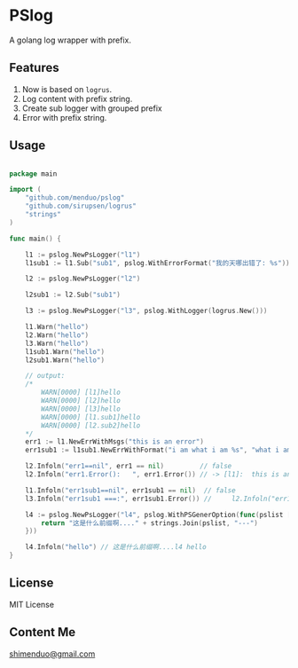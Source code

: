 # PSlog

A golang log wrapper with prefix.

## Features

1. Now is based on `logrus`.
2. Log content with prefix string.
3. Create sub logger with grouped prefix
4. Error with prefix string.

## Usage

```go

package main

import (
	"github.com/menduo/pslog"
	"github.com/sirupsen/logrus"
	"strings"
)

func main() {

	l1 := pslog.NewPsLogger("l1")
	l1sub1 := l1.Sub("sub1", pslog.WithErrorFormat("我的天哪出错了: %s"))

	l2 := pslog.NewPsLogger("l2")

	l2sub1 := l2.Sub("sub1")

	l3 := pslog.NewPsLogger("l3", pslog.WithLogger(logrus.New()))

	l1.Warn("hello")
	l2.Warn("hello")
	l3.Warn("hello")
	l1sub1.Warn("hello")
	l2sub1.Warn("hello")

	// output:
	/*
		WARN[0000] [l1]hello
		WARN[0000] [l2]hello
		WARN[0000] [l3]hello
		WARN[0000] [l1.sub1]hello
		WARN[0000] [l2.sub2]hello
	*/
	err1 := l1.NewErrWithMsgs("this is an error")
	err1sub1 := l1sub1.NewErrWithFormat("i am what i am %s", "what i am...")

	l2.Infoln("err1==nil", err1 == nil)         // false
	l2.Infoln("err1.Error():   ", err1.Error()) // -> [l1]:  this is an error

	l1.Infoln("err1sub1==nil", err1sub1 == nil)  // false
	l3.Infoln("err1sub1 ===:", err1sub1.Error()) // 	l2.Infoln("err1.Error():   ", err1.Error()) // -> [l1]:  this is an error

	l4 := pslog.NewPsLogger("l4", pslog.WithPSGenerOption(func(pslist []string) string {
		return "这是什么前缀啊...." + strings.Join(pslist, "---")
	}))

	l4.Infoln("hello") // 这是什么前缀啊....l4 hello
}


```

## License

MIT License

## Content Me

shimenduo@gmail.com

